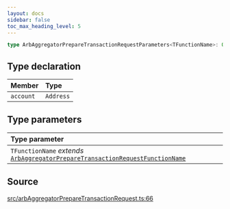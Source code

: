 ```yaml
---
layout: docs
sidebar: false
toc_max_heading_level: 5
---
```


```ts
type ArbAggregatorPrepareTransactionRequestParameters<TFunctionName>: Omit<ArbAggregatorPrepareFunctionDataParameters<TFunctionName>, "abi"> & object;
```

## Type declaration

| Member    | Type      |
| :-------- | :-------- |
| `account` | `Address` |

## Type parameters

| Type parameter                                                                                                                          |
| :-------------------------------------------------------------------------------------------------------------------------------------- |
| `TFunctionName` _extends_ [`ArbAggregatorPrepareTransactionRequestFunctionName`](ArbAggregatorPrepareTransactionRequestFunctionName.md) |

## Source

[src/arbAggregatorPrepareTransactionRequest.ts:66](https://github.com/OffchainLabs/arbitrum-orbit-sdk/blob/9d5595a042e42f7d6b9af10a84816c98ea30f330/src/arbAggregatorPrepareTransactionRequest.ts#L66)

